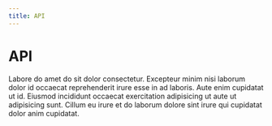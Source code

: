 ```yaml
---
title: API
---
```


# API

Labore do amet do sit dolor consectetur. Excepteur minim nisi laborum dolor id occaecat reprehenderit irure esse in ad laboris. Aute enim cupidatat ut id. Eiusmod incididunt occaecat exercitation adipisicing ut aute ut adipisicing sunt. Cillum eu irure et do laborum dolore sint irure qui cupidatat dolor anim cupidatat.
